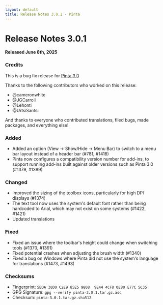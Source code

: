 ```yaml
---
layout: default
title: Release Notes 3.0.1 - Pinta
---
```

# Release Notes 3.0.1

**Released June 8th, 2025**

### Credits
This is a bug fix release for [Pinta 3.0](https://github.com/PintaProject/Pinta/releases/tag/3.0)

Thanks to the following contributors who worked on this release:
- @cameronwhite
- @JGCarroll
- @Lehonti
- @UrtsiSantsi

And thanks to everyone who contributed translations, filed bugs, made packages, and everything else!

### Added
- Added an option (View -> Show/Hide -> Menu Bar) to switch to a menu bar layout instead of a header bar (#781, #1418)
- Pinta now configures a compatibility version number for add-ins, to support running add-ins built against older versions such as Pinta 3.0 (#1379, #1389)

### Changed
- Improved the sizing of the toolbox icons, particularly for high DPI displays (#1374)
- The text tool now uses the system's default font rather than being hardcoded to Arial, which may not exist on some systems (#1422, #1421)
- Updated translations

### Fixed
- Fixed an issue where the toolbar's height could change when switching tools (#1370, #1391)
- Fixed potential crashes when adjusting the brush width (#1340)
- Fixed a bug on Windows where Pinta did not use the system's language for translations (#1473, #1493)

### Checksums
- Fingerprint: `5BDA 30D0 C2E9 85E5 9808  9E44 4CF8 0E80 E77C 5C35`
- GPG Signature: `gpg --verify pinta-3.0.1.tar.gz.asc`
- Checksum: `pinta-3.0.1.tar.gz.sha512`

